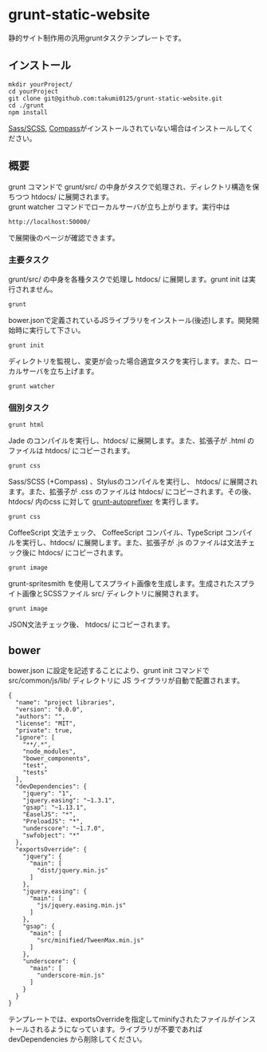 grunt-static-website
===============================

静的サイト制作用の汎用gruntタスクテンプレートです。

## インストール
```
mkdir yourProject/
cd yourProject
git clone git@github.com:takumi0125/grunt-static-website.git
cd ./grunt
npm install
```
<a href="http://sass-lang.com/" target="_blank">Sass/SCSS</a>, <a href="http://compass-style.org/" target="_blank">Compass</a>がインストールされていない場合はインストールしてください。

## 概要

grunt コマンドで grunt/src/ の中身がタスクで処理され、ディレクトリ構造を保ちつつ htdocs/ に展開されます。  
grunt watcher コマンドでローカルサーバが立ち上がります。実行中は
```
http://localhost:50000/
```
で展開後のページが確認できます。


### 主要タスク

grunt/src/ の中身を各種タスクで処理し htdocs/ に展開します。grunt init は実行されません。
```
grunt
```

bower.jsonで定義されているJSライブラリをインストール(後述)します。開発開始時に実行して下さい。
```
grunt init
```

ディレクトリを監視し、変更が会った場合適宜タスクを実行します。また、ローカルサーバを立ち上げます。
```
grunt watcher
```

### 個別タスク

```
grunt html
```
Jade のコンパイルを実行し、htdocs/ に展開します。また、拡張子が .html のファイルは htdocs/ にコピーされます。

```
grunt css
```
Sass/SCSS (+Compass) 、Stylusのコンパイルを実行し、 htdocs/ に展開されます。また、拡張子が .css のファイルは htdocs/ にコピーされます。その後、htdocs/ 内のcss に対して <a href="https://github.com/nDmitry/grunt-autoprefixer" target="_blank">grunt-autoprefixer</a> を実行します。

```
grunt css
```
CoffeeScript 文法チェック、 CoffeeScript コンパイル、TypeScript コンパイルを実行し、htdocs/ に展開します。また、拡張子が .js のファイルは文法チェック後に htdocs/ にコピーされます。

```
grunt image
```
grunt-spritesmith を使用してスプライト画像を生成します。生成されたスプライト画像とSCSSファイル src/ ディレクトリに展開されます。

```
grunt image
```
JSON文法チェック後、 htdocs/ にコピーされます。


## bower

bower.json に設定を記述することにより、grunt init コマンドで src/common/js/lib/ ディレクトリに JS ライブラリが自動で配置されます。

```
{
  "name": "project libraries",
  "version": "0.0.0",
  "authors": "",
  "license": "MIT",
  "private": true,
  "ignore": [
    "**/.*",
    "node_modules",
    "bower_components",
    "test",
    "tests"
  ],
  "devDependencies": {
    "jquery": "1",
    "jquery.easing": "~1.3.1",
    "gsap": "~1.13.1",
    "EaselJS": "*",
    "PreloadJS": "*",
    "underscore": "~1.7.0",
    "swfobject": "*"
  },
  "exportsOverride": {
    "jquery": {
      "main": [
        "dist/jquery.min.js"
      ]
    },
    "jquery.easing": {
      "main": [
        "js/jquery.easing.min.js"
      ]
    },
    "gsap": {
      "main": [
        "src/minified/TweenMax.min.js"
      ]
    },
    "underscore": {
      "main": [
        "underscore-min.js"
      ]
    }
  }
}

```

テンプレートでは、exportsOverrideを指定してminifyされたファイルがインストールされるようになっています。ライブラリが不要であれば devDependencies から削除してください。
